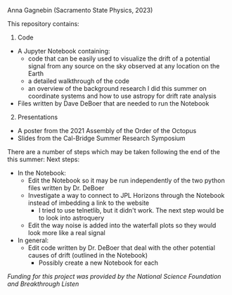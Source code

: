 Anna Gagnebin (Sacramento State Physics, 2023)

This repository contains:
1. Code
- A Jupyter Notebook containing:
  - code that can be easily used to visualize the drift of a potential signal from any source on the sky observed at any location on the Earth
  - a detailed walkthrough of the code
  - an overview of the background research I did this summer on coordinate systems and how to use astropy for drift rate analysis
- Files written by Dave DeBoer that are needed to run the Notebook
2. Presentations
- A poster from the 2021 Assembly of the Order of the Octopus
- Slides from the Cal-Bridge Summer Research Symposium

There are a number of steps which may be taken following the end of the this summer:
Next steps:
- In the Notebook:
  - Edit the Notebook so it may be run independently of the two python files written by Dr. DeBoer
  - Investigate a way to connect to JPL Horizons through the Notebook instead of imbedding a link to the website
    - I tried to use telnetlib, but it didn't work. The next step would be to look into astroquery
  - Edit the way noise is added into the waterfall plots so they would look more like a real signal
- In general:
  - Edit code written by Dr. DeBoer that deal with the other potential causes of drift (outlined in the Notebook)
    - Possibly create a new Notebook for each

<i> Funding for this project was provided by the National Science Foundation and Breakthrough Listen </i>

